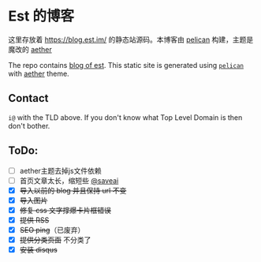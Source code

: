 # Est 的博客

这里存放着 https://blog.est.im/ 的静态站源码。本博客由 [pelican](https://getpelican.com/) 构建，主题是魔改的 [aether](https://github.com/est/aether-pelican)

The repo contains [blog of est](https://blog.est.im/). This static site is generated using [`pelican`](https://getpelican.com/) with [aether](https://github.com/est/aether-pelican) theme.

## Contact

`i@` with the TLD above. If you don't know what Top Level Domain is then don't bother.

## ToDo:

- [ ] aether主题去掉js文件依赖
- [ ] 首页文章太长，缩短些 [@saveai](https://v2ex.com/t/980228?p=2#r_13752744)
- [X] ~~导入以前的 blog 并且保持 url 不变~~
- [X] ~~导入图片~~
- [X] ~~修复 css 文字撑爆卡片框错误~~
- [X] ~~提供 RSS~~
- [X] ~~SEO ping~~（已废弃）
- [X] ~~提供分类页面~~ 不分类了
- [X] ~~安装 disqus~~
